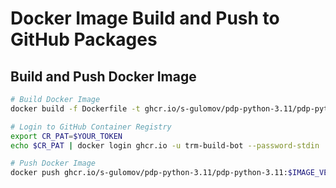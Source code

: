 # Docker Image Build and Push to GitHub Packages

## Build and Push Docker Image

```bash
# Build Docker Image
docker build -f Dockerfile -t ghcr.io/s-gulomov/pdp-python-3.11/pdp-python-3.11:$IMAGE_VERSION .

# Login to GitHub Container Registry
export CR_PAT=$YOUR_TOKEN
echo $CR_PAT | docker login ghcr.io -u trm-build-bot --password-stdin

# Push Docker Image
docker push ghcr.io/s-gulomov/pdp-python-3.11/pdp-python-3.11:$IMAGE_VERSION
